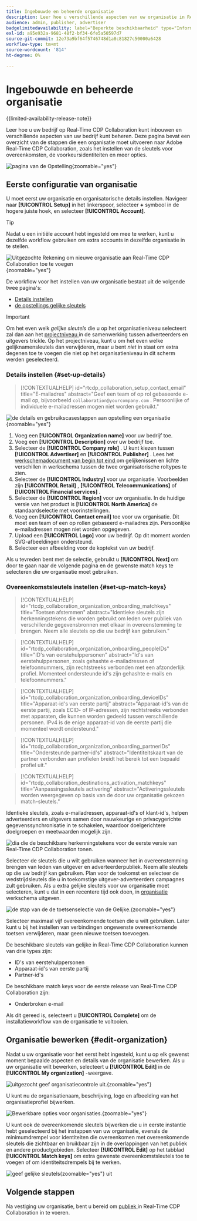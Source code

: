 ```yaml
---
title: Ingebouwde en beheerde organisatie
description: Leer hoe u verschillende aspecten van uw organisatie in Real-Time CDP Collaboration kunt opnemen en beheren
audience: admin, publisher, advertiser
badgelimitedavailability: label="Beperkte beschikbaarheid" type="Informative" url="https://helpx.adobe.com/legal/product-descriptions/real-time-customer-data-platform-collaboration.html newtab=true"
exl-id: a95e932a-9681-48f2-bf34-6fe5a50597d7
source-git-commit: 12e73a9bf64f5746748d1a8c81827c50000a6428
workflow-type: tm+mt
source-wordcount: '814'
ht-degree: 0%

---
```


# Ingebouwde en beheerde organisatie

{{limited-availability-release-note}}

Leer hoe u uw bedrijf op Real-Time CDP Collaboration kunt inbouwen en verschillende aspecten van uw bedrijf kunt beheren. Deze pagina bevat een overzicht van de stappen die een organisatie moet uitvoeren naar Adobe Real-Time CDP Collaboration, zoals het instellen van de sleutels voor overeenkomsten, de voorkeursidentiteiten en meer opties.

![ pagina van de Opstelling ](/help/assets/setup/manage-organization/my-organization.png){zoomable="yes"}

## Eerste configuratie van organisatie

U moet eerst uw organisatie en organisatorische details instellen. Navigeer naar **[!UICONTROL Setup]** in het linkerspoor, selecteer **+** symbool in de hogere juiste hoek, en selecteer **[!UICONTROL Account]**.

>[!TIP]
>
>Nadat u een initiële account hebt ingesteld om mee te werken, kunt u dezelfde workflow gebruiken om extra accounts in dezelfde organisatie in te stellen.

![ Uitgezochte Rekening om nieuwe organisatie aan Real-Time CDP Collaboration toe te voegen ](/help/assets/setup/manage-organization/add-new-account.png){zoomable="yes"}

De workflow voor het instellen van uw organisatie bestaat uit de volgende twee pagina&#39;s:

* [Details instellen](#set-up-details)
* [ de opstellings gelijke sleutels ](#set-up-match-keys)

>[!IMPORTANT]
>
>Om het even welk *gelijke sleutels* die u op het organisatieniveau selecteert zal dan aan het [ projectniveau ](/help/guide/collaborate/manage-projects.md) in de samenwerking tussen adverteerders en uitgevers trickle. Op het projectniveau, kunt u om het even welke gelijknamensleutels dan verwijderen, maar u bent *niet* in staat om extra degenen toe te voegen die niet op het organisatieniveau in dit scherm werden geselecteerd.

### Details instellen {#set-up-details}

>[!CONTEXTUALHELP]
>id="rtcdp_collaboration_setup_contact_email"
>title="E-mailadres"
>abstract="Geef een team of op rol gebaseerde e-mail op, bijvoorbeeld `collaboration@yourcompany.com` . Persoonlijke of individuele e-mailadressen mogen niet worden gebruikt."

![ de details en gebruikscasestappen aan opstelling een organisatie ](/help/assets/setup/manage-organization/add-organization-details.png){zoomable="yes"}

1. Voeg een **[!UICONTROL Organization name]** voor uw bedrijf toe.
2. Voeg een **[!UICONTROL Description]** over uw bedrijf toe.
3. Selecteer de **[!UICONTROL Company role]** . U kunt kiezen tussen **[!UICONTROL Advertiser]** en **[!UICONTROL Publisher]** . Lees het [ werkschemadocument van begin tot eind ](/help/guide/end-to-end-workflow.md) om gelijkenissen en lichte verschillen in werkschema tussen de twee organisatorische roltypes te zien.
4. Selecteer de **[!UICONTROL Industry]** voor uw organisatie. Voorbeelden zijn **[!UICONTROL Retail]** , **[!UICONTROL Telecommunications]** of **[!UICONTROL Financial services]** .
5. Selecteer de **[!UICONTROL Region]** voor uw organisatie. In de huidige versie van het product is **[!UICONTROL North America]** de standaardselectie met voorinstellingen.
6. Voeg een **[!UICONTROL Contact email]** toe voor uw organisatie. Dit moet een team of een op rollen gebaseerd e-mailadres zijn. Persoonlijke e-mailadressen mogen niet worden opgegeven.
7. Upload een **[!UICONTROL Logo]** voor uw bedrijf. Op dit moment worden SVG-afbeeldingen ondersteund.
8. Selecteer een afbeelding voor de koptekst van uw bedrijf.

Als u tevreden bent met de selectie, gebruikt u **[!UICONTROL Next]** om door te gaan naar de volgende pagina en de gewenste match keys te selecteren die uw organisatie moet gebruiken.

### Overeenkomstsleutels instellen {#set-up-match-keys}

>[!CONTEXTUALHELP]
>id="rtcdp_collaboration_organization_onboarding_matchkeys"
>title="Toetsen afstemmen"
>abstract="Identieke sleutels zijn herkenningstekens die worden gebruikt om leden over publiek van verschillende gegevensbronnen met elkaar in overeenstemming te brengen. Neem alle sleutels op die uw bedrijf kan gebruiken."

>[!CONTEXTUALHELP]
>id="rtcdp_collaboration_organization_onboarding_peopleIDs"
>title="ID&#39;s van eerstehulppersonen"
>abstract="Id&#39;s van eerstehulppersonen, zoals gehashte e-mailadressen of telefoonnummers, zijn rechtstreeks verbonden met een afzonderlijk profiel. Momenteel ondersteunde id&#39;s zijn gehashte e-mails en telefoonnummers."

>[!CONTEXTUALHELP]
>id="rtcdp_collaboration_organization_onboarding_deviceIDs"
>title="Apparaat-id&#39;s van eerste partij"
>abstract="Apparaat-id&#39;s van de eerste partij, zoals ECID- of IP-adressen, zijn rechtstreeks verbonden met apparaten, die kunnen worden gedeeld tussen verschillende personen. IPv4 is de enige apparaat-id van de eerste partij die momenteel wordt ondersteund."

>[!CONTEXTUALHELP]
>id="rtcdp_collaboration_organization_onboarding_partnerIDs"
>title="Ondersteunde partner-id&#39;s"
>abstract="Identiteitskaart van de partner verbonden aan profielen breidt het bereik tot een bepaald profiel uit."

>[!CONTEXTUALHELP]
>id="rtcdp_collaboration_destinations_activation_matchkeys"
>title="Aanpassingssleutels activering"
>abstract="Activeringssleutels worden weergegeven op basis van de door uw organisatie gekozen match-sleutels."

Identieke sleutels, zoals e-mailadressen, apparaat-id&#39;s of klant-id&#39;s, helpen adverteerders en uitgevers samen door nauwkeurige en privacygerichte gegevenssynchronisatie in te schakelen, waardoor doelgerichtere doelgroepen en meetwaarden mogelijk zijn.

![ dia die de beschikbare herkenningstekens voor de eerste versie van Real-Time CDP Collaboration tonen.](/help/assets/setup/manage-organization/available-identifiers.png)

Selecteer de sleutels die u wilt gebruiken wanneer het in overeenstemming brengen van leden van uitgever en adverteerderpubliek. Neem alle sleutels op die uw bedrijf kan gebruiken. Plan voor de toekomst en selecteer de wedstrijdsleutels die u in toekomstige uitgever-adverteerders campagnes zult gebruiken. Als u extra gelijke sleutels voor uw organisatie moet selecteren, kunt u dat in een recentere tijd ook doen, in [ organisatie ](#edit-organization) werkschema uitgeven.

![ de stap van de de toetsenselectie van de Gelijke.](/help/assets/setup/manage-organization/add-organization-match-keys.png){zoomable="yes"}

Selecteer maximaal vijf overeenkomende toetsen die u wilt gebruiken. Later kunt u bij het instellen van verbindingen ongewenste overeenkomende toetsen verwijderen, maar geen nieuwe toetsen toevoegen.

De beschikbare sleutels van gelijke in Real-Time CDP Collaboration kunnen van drie types zijn:

* ID&#39;s van eerstehulppersonen
* Apparaat-id&#39;s van eerste partij
* Partner-id&#39;s

De beschikbare match keys voor de eerste release van Real-Time CDP Collaboration zijn:

* Onderbroken e-mail

<!--

not available in the Limited GA release

* Hashed phone
* IPv4

-->

Als dit gereed is, selecteert u **[!UICONTROL Complete]** om de installatieworkflow van de organisatie te voltooien.

## Organisatie bewerken {#edit-organization}

Nadat u uw organisatie voor het eerst hebt ingesteld, kunt u op elk gewenst moment bepaalde aspecten en details van de organisatie bewerken. Als u uw organisatie wilt bewerken, selecteert u **[!UICONTROL Edit]** in de **[!UICONTROL My organization]** -weergave.

![ uitgezocht geef organisatiecontrole uit.](/help/assets/setup/manage-organization/edit-organization.png){zoomable="yes"}

U kunt nu de organisatienaam, beschrijving, logo en afbeelding van het organisatieprofiel bijwerken.

![ Bewerkbare opties voor organisaties.](/help/assets/setup/manage-organization/editable-options.png){zoomable="yes"}

U kunt ook de overeenkomende sleutels bijwerken die u in eerste instantie hebt geselecteerd bij het instappen van uw organisatie, evenals de minimumdrempel voor identiteiten die overeenkomen met overeenkomende sleutels die zichtbaar en bruikbaar zijn in de overlappingen van het publiek en andere productgebieden. Selecteer **[!UICONTROL Edit]** op het tabblad **[!UICONTROL Match keys]** om extra gewenste overeenkomstsleutels toe te voegen of om identiteitsdrempels bij te werken.

![ geef gelijke sleutels ](/help/assets/setup/manage-organization/edit-match-keys.png){zoomable="yes"} uit

## Volgende stappen

Na vestiging uw organisatie, bent u bereid om [ publiek ](/help/guide/setup/onboard-audiences.md) in Real-Time CDP Collaboration in te voeren.
